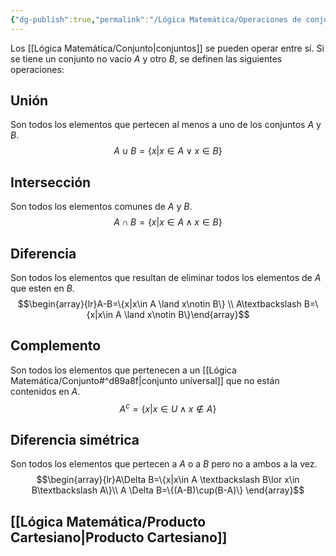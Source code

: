 ```yaml
---
{"dg-publish":true,"permalink":"/Lógica Matemática/Operaciones de conjuntos/","dgPassFrontmatter":true}
---
```


Los [[Lógica Matemática/Conjunto\|conjuntos]] se pueden operar entre sí. 
Si se tiene un conjunto no vacío $A$ y otro $B$, se definen las siguientes operaciones:
## Unión
Son todos los elementos que pertecen al menos a uno de los conjuntos $A$ y $B$. $$A\cup B=\{x|x\in A \lor x\in B\}$$
## Intersección
Son todos los elementos comunes de $A$ y $B$. $$A\cap B=\{x|x\in A\land x\in B\}$$
## Diferencia
Son todos los elementos que resultan de eliminar todos los elementos de $A$ que esten en $B$. $$\begin{array}{lr}A-B=\{x|x\in A \land x\notin B\} \\ A\textbackslash B=\{x|x\in A \land x\notin B\}\end{array}$$
## Complemento
Son todos los elementos que pertenecen a un [[Lógica Matemática/Conjunto#^d89a8f\|conjunto universal]] que no están contenidos en $A$. $$A^c=\{x|x\in U\land x\notin A\}$$
## Diferencia simétrica
Son todos los elementos que pertecen a $A$ o a $B$ pero no a ambos a la vez.$$\begin{array}{lr}A\Delta B=\{x|x\in A \textbackslash B\lor x\in B\textbackslash A\}\\ A \Delta B=\{(A-B)\cup(B-A)\} \end{array}$$
## [[Lógica Matemática/Producto Cartesiano\|Producto Cartesiano]]


